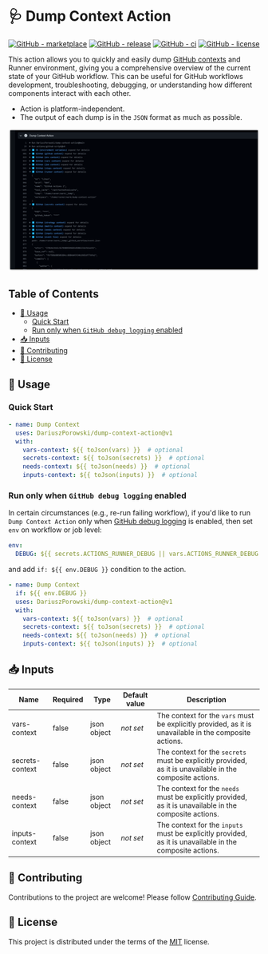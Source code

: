 # 🩺 Dump Context Action

[![GitHub - marketplace](https://img.shields.io/badge/marketplace-dump--context--action-blue?logo=github&style=flat-square)](https://github.com/marketplace/actions/dump-context-action)
[![GitHub - release](https://img.shields.io/github/v/release/DariuszPorowski/dump-context-action?style=flat-square)](https://github.com/DariuszPorowski/dump-context-action/releases/latest)
[![GitHub - ci](https://img.shields.io/github/actions/workflow/status/DariuszPorowski/dump-context-action/ci.yml?logo=github&label=CI&style=flat-square&branch=main&event=push)](https://github.com/DariuszPorowski/dump-context-action/actions/workflows/ci.yml?query=branch%3Amain+event%3Apush)
[![GitHub - license](https://img.shields.io/github/license/DariuszPorowski/dump-context-action?style=flat-square)](https://github.com/DariuszPorowski/dump-context-action/blob/main/LICENSE)

This action allows you to quickly and easily dump [GitHub contexts](https://docs.github.com/en/actions/learn-github-actions/contexts) and Runner environment, giving you a comprehensive overview of the current state of your GitHub workflow. This can be useful for GitHub workflows development, troubleshooting, debugging, or understanding how different components interact with each other.

- Action is platform-independent.
- The output of each dump is in the `JSON` format as much as possible.

![demo](https://raw.githubusercontent.com/DariuszPorowski/dump-context-action/main/assets/images/demo.png)

## Table of Contents <!-- omit in toc -->

- [🤔 Usage](#-usage)
  - [Quick Start](#quick-start)
  - [Run only when `GitHub debug logging` enabled](#run-only-when-github-debug-logging-enabled)
- [📥 Inputs](#-inputs)
- [👥 Contributing](#-contributing)
- [📄 License](#-license)

## 🤔 Usage

### Quick Start

```yaml
- name: Dump Context
  uses: DariuszPorowski/dump-context-action@v1
  with:
    vars-context: ${{ toJson(vars) }}  # optional
    secrets-context: ${{ toJson(secrets) }}  # optional
    needs-context: ${{ toJson(needs) }}  # optional
    inputs-context: ${{ toJson(inputs) }}  # optional
```

### Run only when `GitHub debug logging` enabled

In certain circumstances (e.g., re-run failing workflow), if you'd like to run `Dump Context Action` only when [GitHub debug logging](https://docs.github.com/en/actions/monitoring-and-troubleshooting-workflows/enabling-debug-logging) is enabled, then set `env` on workflow or job level:

```yaml
env:
  DEBUG: ${{ secrets.ACTIONS_RUNNER_DEBUG || vars.ACTIONS_RUNNER_DEBUG || secrets.ACTIONS_STEP_DEBUG || vars.ACTIONS_STEP_DEBUG }}
```

and add `if: ${{ env.DEBUG }}` condition to the action.

```yaml
- name: Dump Context
  if: ${{ env.DEBUG }}
  uses: DariuszPorowski/dump-context-action@v1
  with:
    vars-context: ${{ toJson(vars) }}  # optional
    secrets-context: ${{ toJson(secrets) }}  # optional
    needs-context: ${{ toJson(needs) }}  # optional
    inputs-context: ${{ toJson(inputs) }}  # optional
```

## 📥 Inputs

| Name            | Required | Type        | Default value | Description                                                                                               |
|-----------------|----------|-------------|---------------|-----------------------------------------------------------------------------------------------------------|
| vars-context    | false    | json object | *not set*     | The context for the `vars` must be explicitly provided, as it is unavailable in the composite actions.    |
| secrets-context | false    | json object | *not set*     | The context for the `secrets` must be explicitly provided, as it is unavailable in the composite actions. |
| needs-context   | false    | json object | *not set*     | The context for the `needs` must be explicitly provided, as it is unavailable in the composite actions.   |
| inputs-context  | false    | json object | *not set*     | The context for the `inputs` must be explicitly provided, as it is unavailable in the composite actions.  |

## 👥 Contributing

Contributions to the project are welcome! Please follow [Contributing Guide](https://github.com/DariuszPorowski/dump-context-action/blob/main/.github/CONTRIBUTING.md).

## 📄 License

This project is distributed under the terms of the [MIT](https://github.com/DariuszPorowski/dump-context-action/blob/main/LICENSE) license.
